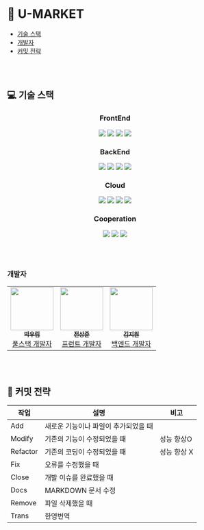 # 🛒 U-MARKET

  * <a href="#-기술-스택">기술 스택</a>
  * <a href="#개발자">개발자</a>
  * <a href="#-커밋-전략">커밋 전략</a>


<br/>
<br/>

## 💻 기술 스택
<h3 align="center">  
  FrontEnd
</h3>
<p align="center">  
  <img src= "https://img.shields.io/badge/StyledComponents-Styledcomponents-orange?logo=Styled-components">
  <img src="https://img.shields.io/badge/ReactNative-ReactNative-yellowgreen?logo=React">
  <img src= "https://img.shields.io/badge/expo-expo-orange?logo=expo"/>
  <img src= "https://img.shields.io/badge/JavaScript-ES6-yellow?logo=javascript"/>
</p>   

<h3 align="center">  
 BackEnd
</h3>
<p align="center">  
  <img src="https://img.shields.io/badge/javascript-F7DF1E?logo=javascript&logoColor=white">
  <img src= "https://img.shields.io/badge/Node-green?logo=node-dot-js&logoColor=white"/>
  <img src= "https://img.shields.io/badge/Express-blue?logo=express"/>
  <img src="https://img.shields.io/badge/mysql-4479A1?logo=mysql&logoColor=white">
</p>  

<h3 align="center">  
  Cloud 
</h3>
<p align="center">
  <img src="https://img.shields.io/badge/AWS-Lamdba-red?logo=amazon-aws" />
  <img src="https://img.shields.io/badge/AWS-Severless-red?logo=amazon-aws" />
  <img src= "https://img.shields.io/badge/AWS-S3-red?logo=amazon-aws"/>
  <img src= "https://img.shields.io/badge/AWS-CloudFront-red?logo=amazon-aws"/>
</p>

<h3 align="center">  
  Cooperation
</h3>
<p align="center">
  <img src="https://img.shields.io/badge/GitHub-100000?logo=github" />
  <img src= "https://img.shields.io/badge/Git-FF4500?logo=git&logoColor=white"/>
  <img src="https://img.shields.io/badge/KakaoWork-white?logo=kakao&logoColor=yellow"/>
</p>
<br/>
<br/>


### 개발자

<table>
  <tr>
       <td align="center"><a href="https://github.com/woorim960"><img src="https://avatars.githubusercontent.com/u/56839474?v=4" width="100px;" alt=""/><br /><sub><b>박우림</b></sub></a><br /><a href="https://github.com/woorim960" title="Packaging/porting to new platform">풀스택 개발자</a></td>
       <td align="center"><a href="https://github.com/jsj1510"><img src="https://avatars.githubusercontent.com/u/75245755?v=4" width="100px;" alt=""/><br /><sub><b>전상준</b></sub></a><br /><a href="https://github.com/jsj1510" title="Packaging/porting to new platform">프런트 개발자</a></td>
    <td align="center"><a href="https://github.com/kimjiwonpg98"><img src="https://avatars.githubusercontent.com/u/75289370?v=4" width="100px;" alt=""/><br /><sub><b>김지원</b></sub></a><br /><a href="https://github.com/kimjiwonpg98" title="Packaging/porting to new platform">백엔드 개발자</a></td>
  </tr>
</table>

<br/>
<br/>


## 🔗 커밋 전략

|작업|설명|비고|
|--|--|--|
|Add|새로운 기능이나 파일이 추가되었을 때||
|Modify|기존의 기능이 수정되었을 때|성능 향상O|
|Refactor|기존의 코딩이 수정되었을 때|성능 향상 X|
|Fix|오류를 수정했을 때||
|Close|개발 이슈를 완료했을 때||
|Docs|MARKDOWN 문서 수정||
|Remove|파일 삭제했을 때||
|Trans|한영번역||


